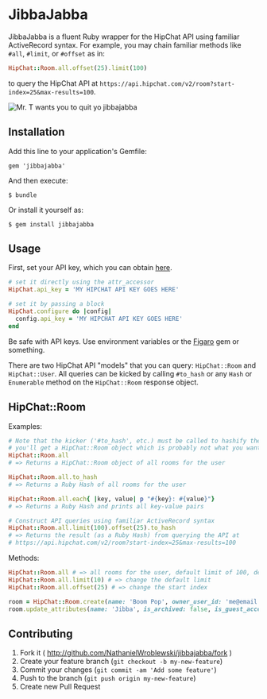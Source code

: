 # JibbaJabba

JibbaJabba is a fluent Ruby wrapper for the HipChat API using familiar ActiveRecord syntax.  For example, you may chain familiar methods like `#all`, `#limit`, or `#offset` as in:
```rb
HipChat::Room.all.offset(25).limit(100)
```
to query the HipChat API at `https://api.hipchat.com/v2/room?start-index=25&max-results=100`.

![Mr. T wants you to quit yo jibbajabba](https://raw.github.com/NathanielWroblewski/jibbajabba/master/mrt.jpg)

## Installation

Add this line to your application's Gemfile:

    gem 'jibbajabba'

And then execute:

    $ bundle

Or install it yourself as:

    $ gem install jibbajabba

## Usage

First, set your API key, which you can obtain [here](https://www.hipchat.com/account/api).

```rb
# set it directly using the attr_accessor
HipChat.api_key = 'MY HIPCHAT API KEY GOES HERE'

# set it by passing a block
HipChat.configure do |config|
  config.api_key = 'MY HIPCHAT API KEY GOES HERE'
end
```

Be safe with API keys.  Use environment variables or the [Figaro](https://github.com/laserlemon/figaro) gem or something.

There are two HipChat API "models" that you can query: `HipChat::Room` and `HipChat::User`.  All queries can be kicked by calling `#to_hash` or any `Hash` or `Enumerable` method on the `HipChat::Room` response object.

HipChat::Room
---
Examples:
```rb
# Note that the kicker ('#to_hash', etc.) must be called to hashify the return object or else 
# you'll get a HipChat::Room object which is probably not what you want
HipChat::Room.all
# => Returns a HipChat::Room object of all rooms for the user

HipChat::Room.all.to_hash
# => Returns a Ruby Hash of all rooms for the user

HipChat::Room.all.each{ |key, value| p "#{key}: #{value}"}
# => Returns a Ruby Hash and prints all key-value pairs

# Construct API queries using familiar ActiveRecord syntax
HipChat::Room.all.limit(100).offset(25).to_hash
# => Returns the result (as a Ruby Hash) from querying the API at
# https://api.hipchat.com/v2/room?start-index=25&max-results=100
```

Methods:
```rb
HipChat::Room.all # => all rooms for the user, default limit of 100, default start index of 0
HipChat::Room.all.limit(10) # => change the default limit
HipChat::Room.all.offset(25) # => change the start index

room = HipChat::Room.create(name: 'Boom Pop', owner_user_id: 'me@email.com', privacy: 'public', guest_access: false )
room.update_attributes(name: 'Jibba', is_archived: false, is_guest_accessible: true, topic: 'Jabba', ... )
```

## Contributing

1. Fork it ( http://github.com/NathanielWroblewski/jibbajabba/fork )
2. Create your feature branch (`git checkout -b my-new-feature`)
3. Commit your changes (`git commit -am 'Add some feature'`)
4. Push to the branch (`git push origin my-new-feature`)
5. Create new Pull Request
